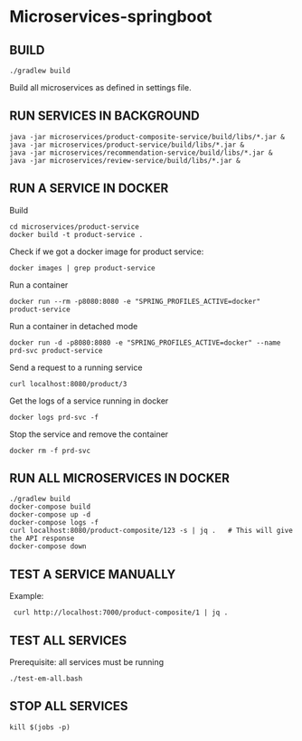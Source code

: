 # Microservices-springboot

## BUILD

```./gradlew build```

Build all microservices as defined in settings file.



## RUN SERVICES IN BACKGROUND

``` 
java -jar microservices/product-composite-service/build/libs/*.jar &
java -jar microservices/product-service/build/libs/*.jar &
java -jar microservices/recommendation-service/build/libs/*.jar &
java -jar microservices/review-service/build/libs/*.jar &
```
## RUN A SERVICE IN DOCKER


Build

```
cd microservices/product-service
docker build -t product-service .
```

Check if we got a docker image for product service:

```
docker images | grep product-service
```

Run a container

```
docker run --rm -p8080:8080 -e "SPRING_PROFILES_ACTIVE=docker" product-service
```

Run a container in detached mode
```
docker run -d -p8080:8080 -e "SPRING_PROFILES_ACTIVE=docker" --name prd-svc product-service
```

Send a request to a running service 

```
curl localhost:8080/product/3
```

Get the logs of a service running in docker

``` 
docker logs prd-svc -f
```

Stop the service and remove the container

```
docker rm -f prd-svc
```


## RUN ALL MICROSERVICES IN DOCKER

``` 
./gradlew build
docker-compose build
docker-compose up -d
docker-compose logs -f
curl localhost:8080/product-composite/123 -s | jq .   # This will give the API response
docker-compose down
```

## TEST A SERVICE MANUALLY

Example:

```
 curl http://localhost:7000/product-composite/1 | jq .

```


## TEST ALL SERVICES 

Prerequisite: all services must be running

```
./test-em-all.bash
```

## STOP ALL SERVICES

```
kill $(jobs -p)
```
